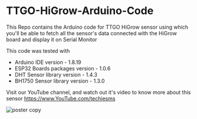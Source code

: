 # TTGO-HiGrow-Arduino-Code
This Repo contains the Arduino code for TTGO HiGrow sensor using which you'll be able to fetch all the sensor's data connected with the HiGrow board and display it on Serial Monitor

 This code was tested with 
 
 * Arduino IDE version - 1.8.19
 * ESP32 Boards packages version - 1.0.6
 * DHT Sensor library version - 1.4.3
 * BH1750 Sensor library version - 1.3.0


Visit our YouTube channel, and watch out it's video to know more about this sensor 
https://www.YouTube.com/techiesms

![poster copy](https://user-images.githubusercontent.com/10785352/173176591-a3a44f74-9504-4b1a-9652-9def54ba2759.jpg)

